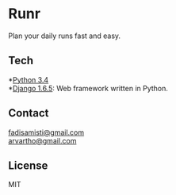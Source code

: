 Runr
====

Plan your daily runs fast and easy.

Tech
----

*[Python 3.4]  
*[Django 1.6.5]: Web framework written in Python.

Contact
-------
fadisamisti@gmail.com  
arvartho@gmail.com

[Python 3.4]: https://www.python.org/
[Django 1.6.5]:https://www.djangoproject.com/

License
----

MIT
